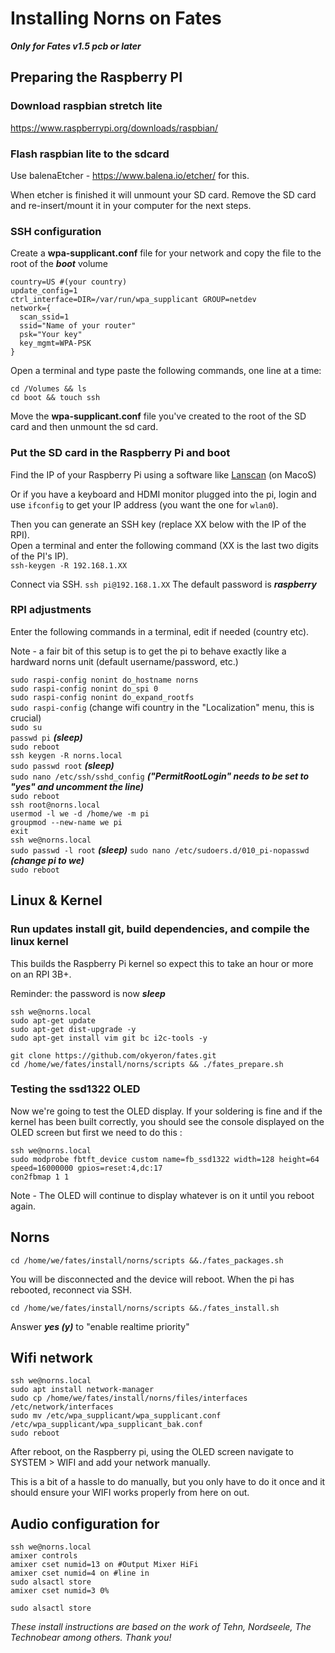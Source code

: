 
# Installing Norns on Fates
***Only for Fates v1.5 pcb or later***

## Preparing the Raspberry PI

### Download raspbian stretch lite
https://www.raspberrypi.org/downloads/raspbian/  

### Flash raspbian lite to the sdcard
Use balenaEtcher - https://www.balena.io/etcher/ for this.

When etcher is finished it will unmount your SD card. Remove the SD card and re-insert/mount it in your computer for the next steps.

### SSH configuration

 Create a **wpa-supplicant.conf** file for your network and copy the file to the root of the ***boot*** volume

    country=US #(your country)
    update_config=1
    ctrl_interface=DIR=/var/run/wpa_supplicant GROUP=netdev
    network={
      scan_ssid=1
      ssid="Name of your router"
      psk="Your key"
      key_mgmt=WPA-PSK
    }

Open a terminal and type paste the following commands, one line at a time:

    cd /Volumes && ls
    cd boot && touch ssh

Move the **wpa-supplicant.conf** file you've created to the root of the SD card and then unmount the sd card.

### Put the SD card in the Raspberry Pi and boot

Find the IP of your Raspberry Pi using a software like [Lanscan](https://itunes.apple.com/us/app/lanscan/id472226235) (on MacoS)
   
Or if you have a keyboard and HDMI monitor plugged into the pi, login and use `ifconfig` to get your IP address (you want the one for `wlan0`).

Then you can generate an SSH key (replace XX below with the IP of the RPI).  
Open a terminal and enter the following command (XX is the last two digits of the PI's IP).  
`ssh-keygen -R 192.168.1.XX`

Connect via SSH. `ssh pi@192.168.1.XX` The default password is ***raspberry***

### RPI adjustments
Enter the following commands in a terminal, edit if needed (country etc).

Note - a fair bit of this setup is to get the pi to behave exactly like a hardward norns unit (default username/password, etc.)

`sudo raspi-config nonint do_hostname norns`  
`sudo raspi-config nonint do_spi 0`  
`sudo raspi-config nonint do_expand_rootfs`  
`sudo raspi-config` (change wifi country in the "Localization" menu, this is crucial)  
`sudo su`  
`passwd pi` ***(sleep)***  
`sudo reboot`  
`ssh keygen -R norns.local`  
`sudo passwd root` ***(sleep)***  
`sudo nano /etc/ssh/sshd_config` ***("PermitRootLogin" needs to be set to "yes" and uncomment the line)***  
`sudo reboot`  
`ssh root@norns.local`  
`usermod -l we -d /home/we -m pi`   
`groupmod --new-name we pi`  
`exit`  
`ssh we@norns.local`  
`sudo passwd -l root` ***(sleep)*** 
`sudo nano /etc/sudoers.d/010_pi-nopasswd` ***(change pi to we)***  
`sudo reboot`

## Linux & Kernel

### Run updates install git, build dependencies, and compile the linux kernel

This builds the Raspberry Pi kernel so expect this to take an hour or more on an RPI 3B+.

Reminder: the password is now ***sleep***  

    ssh we@norns.local
	sudo apt-get update
    sudo apt-get dist-upgrade -y
    sudo apt-get install vim git bc i2c-tools -y
    
    git clone https://github.com/okyeron/fates.git
    cd /home/we/fates/install/norns/scripts && ./fates_prepare.sh


### Testing the ssd1322 OLED
Now we're going to test the OLED display. If your soldering is fine and if the kernel has been built correctly, you should see the console displayed on the OLED screen but first we need to do this :

    ssh we@norns.local
    sudo modprobe fbtft_device custom name=fb_ssd1322 width=128 height=64 speed=16000000 gpios=reset:4,dc:17
    con2fbmap 1 1
    
Note - The OLED will continue to display whatever is on it until you reboot again.

## Norns
    cd /home/we/fates/install/norns/scripts &&./fates_packages.sh

You will be disconnected and the device will reboot. When the pi has rebooted, reconnect via SSH.

    cd /home/we/fates/install/norns/scripts &&./fates_install.sh
Answer ***yes (y)*** to "enable realtime priority"

## Wifi network  

    ssh we@norns.local
    sudo apt install network-manager
    sudo cp /home/we/fates/install/norns/files/interfaces /etc/network/interfaces
    sudo mv /etc/wpa_supplicant/wpa_supplicant.conf /etc/wpa_supplicant/wpa_supplicant_bak.conf
    sudo reboot
 
After reboot, on the Raspberry pi, using the OLED screen navigate to SYSTEM > WIFI and add your network manually.

This is a bit of a hassle to do manually, but you only have to do it once and it should ensure your WIFI works properly from here on out.

## Audio configuration for 

    ssh we@norns.local
    amixer controls
    amixer cset numid=13 on #Output Mixer HiFi  
    amixer cset numid=4 on #line in  
    sudo alsactl store  
    amixer cset numid=3 0%

    sudo alsactl store



*These install instructions are based on the work of Tehn, Nordseele, The Technobear among others. Thank you!*
